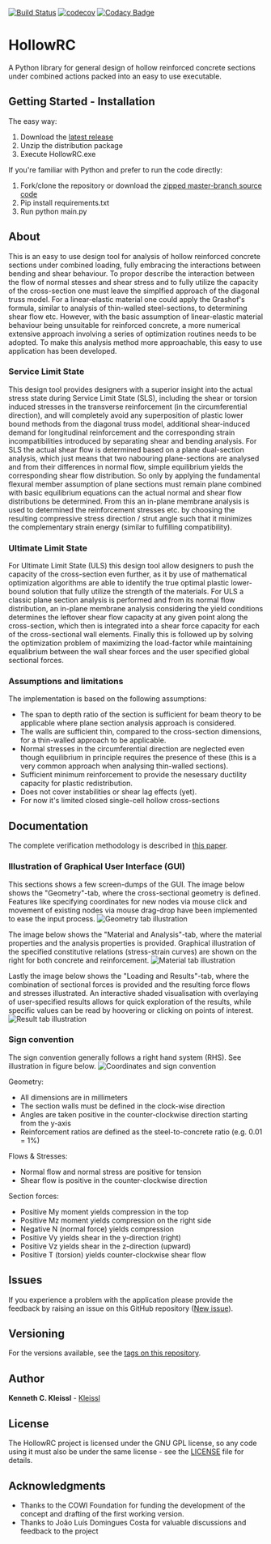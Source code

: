 [![Build Status](https://api.travis-ci.org/kleissl/hollowrc.svg?branch=master)](https://api.travis-ci.org/kleissl/hollowrc.svg)
[![codecov](https://codecov.io/gh/Kleissl/HollowRC/branch/master/graph/badge.svg)](https://codecov.io/gh/Kleissl/HollowRC)
[![Codacy Badge](https://api.codacy.com/project/badge/Grade/41753e1cc75d466daf440d499e7543e1)](https://www.codacy.com/manual/Kleissl/HollowRC?utm_source=github.com&amp;utm_medium=referral&amp;utm_content=Kleissl/HollowRC&amp;utm_campaign=Badge_Grade)

# HollowRC

A Python library for general design of hollow reinforced concrete sections under combined actions packed into an easy to use executable.

## Getting Started - Installation

The easy way:

1. Download the [latest release](https://github.com/Kleissl/HollowRC/releases/latest/download/HollowRC.zip)
2. Unzip the distribution package
3. Execute HollowRC.exe

If you're familiar with Python and prefer to run the code directly:

1. Fork/clone the repository or download the [zipped master-branch source code](https://github.com/Kleissl/HollowRC/archive/master.zip)
2. Pip install requirements.txt
3. Run python main.py

## About

This is an easy to use design tool for analysis of hollow reinforced concrete sections under combined loading, fully embracing the interactions between bending and shear behaviour.
To propor describe the interaction between the flow of normal stesses and shear stress and to fully utilize the capacity of the cross-section one must leave the simplfied approach of the diagonal truss model.
For a linear-elastic material one could apply the Grashof's formula, similar to analysis of thin-walled steel-sections, to determining shear flow etc.
However, with the basic assumption of linear-elastic material behaviour being unsuitable for reinforced concrete, a more numerical extensive approach involving a series of optimization routines needs to be adopted.
To make this analysis method more approachable, this easy to use application has been developed.

### Service Limit State

This design tool provides designers with a superior insight into the actual stress state during Service Limit State (SLS), including the shear or torsion induced stresses in the transverse reinforcement (in the circumferential direction), and will completely avoid any superposition of plastic lower bound methods from the diagonal truss model, additional shear-induced demand for longitudinal reinforcement and the corresponding strain incompatibilities introduced by separating shear and bending analysis.
For SLS the actual shear flow is determined based on a plane dual-section analysis, which just means that two nabouring plane-sections are analysed and from their differences in normal flow, simple equilibrium yields the corresponding shear flow distribution.
So only by applying the fundamental flexural member assumption of plane sections must remain plane combined with basic equilibrium equations can the actual normal and shear flow distributions be determined.
From this an in-plane membrane analysis is used to determined the reinforcement stresses etc. by choosing the resulting compressive stress direction / strut angle such that it minimizes the complementary strain energy (similar to fulfilling compatibility).

### Ultimate Limit State

For Ultimate Limit State (ULS) this design tool allow designers to push the capacity of the cross-section even further, as it by use of mathematical optimization algorithms are able to identify the true optimal plastic lower-bound solution that fully utilize the strength of the materials.
For ULS a classic plane section analysis is performed and from its normal flow distribution, an in-plane membrane analysis considering the yield conditions determines the leftover shear flow capacity at any given point along the cross-section, which then is integrated into a shear force capacity for each of the cross-sectional wall elements. Finally this is followed up by solving the optimization problem of maximizing the load-factor while maintaining equalibrium between the wall shear forces and the user specified global sectional forces.

### Assumptions and limitations

The implementation is based on the following assumptions:

* The span to depth ratio of the section is sufficient for beam theory to be applicable where plane section analysis approach is considered.
* The walls are sufficient thin, compared to the cross-section dimensions, for a thin-walled approach to be applicable.
* Normal stresses in the circumferential direction are neglected even though equilibrium in principle requires the presence of these (this is a very common approach when analysing thin-walled sections).
* Sufficient minimum reinforcement to provide the nesessary ductility capacity for plastic redistribution.
* Does not cover instabilities or shear lag effects (yet).
* For now it's limited closed single-cell hollow cross-sections

## Documentation

The complete verification methodology is described in [this paper](docs/Paper_Kleissl_Costa.pdf).

### Illustration of Graphical User Interface (GUI)

This sections shows a few screen-dumps of the GUI.
The image below shows the "Geometry"-tab, where the cross-sectional geometry is defined. Features like specifying coordinates for new nodes via mouse click and movement of existing nodes via mouse drag-drop have been implemented to ease the input process.
![Geometry tab illustration](./docs/geometry_tab_illustration.png)

The image below shows the "Material and Analysis"-tab, where the material properties and the analysis properties is provided. Graphical illustration of the specified constitutive relations (stress-strain curves) are shown on the right for both concrete and reinforcement.
![Material tab illustration](./docs/material_tab_illustration.png)

Lastly the image below shows the "Loading and Results"-tab, where the combination of sectional forces is provided and the resulting force flows and stresses illustrated.
An interactive shaded visualisation with overlaying of user-specified results allows for quick exploration of the results, while specific values can be read by hoovering or clicking on points of interest.
![Result tab illustration](./docs/result_tab_illustration.png)

### Sign convention

The sign convention generally follows a right hand system (RHS). See illustration in figure below.
![Coordinates and sign convention](HollowRC/resources/coordinates_and_sign_convention.png)

Geometry:

* All dimensions are in millimeters
* The section walls must be defined in the clock-wise direction
* Angles are taken positive in the counter-clockwise direction starting from the y-axis
* Reinforcement ratios are defined as the steel-to-concrete ratio (e.g. 0.01 = 1%)

Flows & Stresses:

* Normal flow and normal stress are positive for tension
* Shear flow is positive in the counter-clockwise direction

Section forces:

* Positive My moment yields compression in the top
* Positive Mz moment yields compression on the right side
* Negative N (normal force) yields compression
* Positive Vy yields shear in the y-direction (right)
* Positive Vz yields shear in the z-direction (upward)
* Positive T (torsion) yields counter-clockwise shear flow

## Issues

If you experience a problem with the application please provide the feedback by raising an issue on this GitHub repository ([New issue](https://github.com/Kleissl/HollowRC/issues/new)).

## Versioning

For the versions available, see the [tags on this repository](https://github.com/Kleissl/HollowRC/tags).

## Author

**Kenneth C. Kleissl** - [Kleissl](https://github.com/Kleissl)

## License

The HollowRC project is licensed under the GNU GPL license, so any code using it must also be under the same license - see the [LICENSE](LICENSE) file for details.

## Acknowledgments

* Thanks to the COWI Foundation for funding the development of the concept and drafting of the first working version.
* Thanks to João Luís Domingues Costa for valuable discussions and feedback to the project
